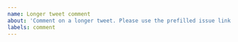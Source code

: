 ```yaml
---
name: Longer tweet comment
about: 'Comment on a longer tweet. Please use the prefilled issue link provided at the bottom of each longer tweet. Do not directly create an issue with this template.'
labels: comment
---
```


<!-- Write your comment here! Some Markdown features are supported. Do NOT change the issue title. Please be nice. -->
